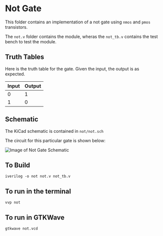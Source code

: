 # Not Gate

This folder contains an implementation of a not gate using `nmos` and `pmos` transistors.

The `not.v` folder contains the module, wheras the `not_tb.v` contains the test bench to test the module.


## Truth Tables

Here is the truth table for the gate. Given the input, the output is as expected.

 Input | Output 
 ----- | ------
   0   |   1
   1   |   0

## Schematic

The KiCad schematic is contained in `not/not.sch`

The circuit for this particular gate is shown below:

![Image of Not Gate Schematic](https://github.com/abhishekpratapa/computer/not/assets/not.png)

## To Build

```
iverilog -o not not.v not_tb.v 
```

## To run in the terminal

```
vvp not
```

## To run in GTKWave

```
gtkwave not.vcd
```
